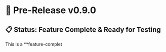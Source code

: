 # 🚀 Pre-Release v0.9.0

## 📋 Status: Feature Complete & Ready for Testing

This is a **feature-complet